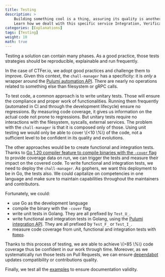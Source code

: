 ```yaml
---
title: Testing
description: >
    Building something cool is a thing, assuring its quality is another.
    Learn how we dealt with this specific service Integration, Verification and Validation, especially through [Romeo](/docs/romeo).
categories: [Explanations]
tags: [Testing]
weight: 10
math: true
---
```


Testing a solution can contain many phases. As a good practice, those tests strategies should be reproducible, explainable and run frequently.

In the case of CTFer.io, we adopt good practices and challenge them to improve.
Given this context, the `chall-manager` has a specificity: it is _only_ a wrapper around the [Pulumi automation API](https://github.com/pulumi/pulumi/tree/master/sdk/go/auto). There are nearly no operations related to something else than filesystem or gRPC calls.

To test code, a common approach is to write unitary tests. Those will ensure the compliance and proper work of functionalities. Running them frequently (automated in CI and through the development lifecycle) ensure no regressions.
By measuring code coverage, it gives us information on the actual code not prone to regressions.
But unitary tests require no interactions with the filesystem, syscalls, external services. The problem with the `chall-manager` is that it is composed only of those. Using unit testing we would only be able to cover \\(<10 \\%\\) of the code, not a sufficient level to be confident in its quality and evolutions.

The other approaches would be to create functional and integration tests. Thanks to [Go 1.20 compiler feature to compile binaries with the `-cover` flag](https://tip.golang.org/doc/go1.20#cover) to provide coverage data on run, we can trigger the tests and measure their impact on the covered code.
To write functional and integration tests, we need to deploy the `chall-manager`. As gophers, we want this deployment to be in Go, the tests also. We could capitalize on competencies in one language and make sure to maintain capabilities throughout the maintainers and contributors.

Fortunately, we could:
- use Go as the development language
- compile the binary with the `-cover` flag
- write unit tests in Golang. They are all prefixed by `Test_U_`.
- write functional and integration tests in Golang, using the [Pulumi integration API](https://www.pulumi.com/docs/using-pulumi/testing/integration/).  They are all prefixed by `Test_F_` or `Test_I_`.
- measure code coverage from unit, functional and integration tests with [`Romeo`](https://github.com/ctfer-io/romeo).

Thanks to this process of testing, we are able to achieve \\(>85 \\%\\) code coverage thus be confident in our work through time.
Moreover, as we systematically run those tests on Pull Requests, we can ensure [dependabot](https://github.com/dependabot) updates compatibility or contributions quality.

Finally, we test all the [examples](https://github.com/ctfer-io/chall-manager/tree/main/examples) to ensure documentation validity.
